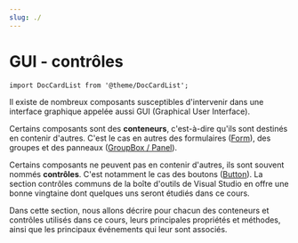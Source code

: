 ```yaml
---
slug: ./
---
```


# GUI - contrôles

```mdx-code-block
import DocCardList from '@theme/DocCardList';
```

Il existe de nombreux composants susceptibles d'intervenir dans une interface graphique appelée aussi GUI (Graphical User Interface).

Certains composants sont des **conteneurs**, c'est-à-dire qu'ils sont destinés en contenir d'autres. C'est le cas en autres des formulaires ([Form](https://info.cegepmontpetit.ca/notions-csharp/documentation/gui-controles/form)), des groupes et des panneaux ([GroupBox / Panel](https://info.cegepmontpetit.ca/notions-csharp/documentation/gui-controles/groupbox-panel)).

Certains composants ne peuvent pas en contenir d'autres, ils sont souvent nommés **contrôles**. C'est notamment le cas des boutons ([Button](https://info.cegepmontpetit.ca/notions-csharp/documentation/gui-controles/button)). La section contrôles communs de la boîte d'outils de Visual Studio en offre une bonne vingtaine dont quelques uns seront étudiés dans ce cours.

Dans cette section, nous allons décrire pour chacun des conteneurs et contrôles utilisés dans ce cours, leurs principales propriétés et méthodes, ainsi que les principaux événements qui leur sont associés.

<DocCardList />
